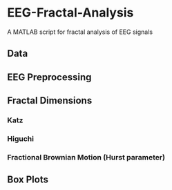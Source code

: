 # EEG-Fractal-Analysis
A MATLAB script for fractal analysis of EEG signals

## Data

## EEG Preprocessing

## Fractal Dimensions

### Katz

### Higuchi

### Fractional Brownian Motion (Hurst parameter)

## Box Plots

